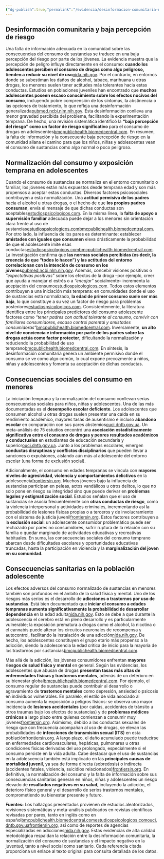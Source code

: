 ```yaml
---
{"dg-publish":true,"permalink":"/evidencia/desinformacion-comunitaria-normalizacion-del-consumo-de-sustancias-y-sus-efectos-en-ninos-ninas-y-adolescentes/","dgPassFrontmatter":true,"noteIcon":"","updated":"2025-06-23T20:19:16.945-04:00"}
---
```


## Desinformación comunitaria y baja percepción de riesgo

Una falta de información adecuada en la comunidad sobre las consecuencias del consumo de sustancias se traduce en una baja percepción del riesgo por parte de los jóvenes. La evidencia muestra que la percepción de peligro influye directamente en el consumo: **cuando los adolescentes perciben el consumo de drogas como algo peligroso, tienden a reducir su nivel de uso**[nida.nih.gov](https://nida.nih.gov/es/publicaciones/las-drogas-el-cerebro-y-la-conducta-la-ciencia-de-la-adiccion/prevencion-del-abuso-de-drogas-la-mejor-estrategia#:~:text=comunitarios%2C%20pueden%20reducir%20significativamente%20el,37). Por el contrario, en entornos donde se subestiman los daños de alcohol, tabaco, marihuana u otras drogas, los menores suelen tener actitudes más tolerantes hacia estas conductas. Estudios en poblaciones juveniles han encontrado que **muchos adolescentes poseen escaso conocimiento sobre los efectos nocivos del consumo**, incluyendo pobre comprensión de los síntomas, la abstinencia o las opciones de tratamiento, lo que refleja una desinformación generalizada[pubmed.ncbi.nlm.nih.gov](https://pubmed.ncbi.nlm.nih.gov/30716567/#:~:text=described%20a%20significant%20correlation%20between,withdrawal%2C%20and%20treatment%20was%20low). Esta desinformación conlleva una menor gravedad percibida del problema, facilitando la experimentación temprana. De hecho, una revisión sistemática identificó la **“baja percepción del riesgo” como un factor de riesgo significativo** para el consumo de drogas en adolescentes[bmcpublichealth.biomedcentral.com](https://bmcpublichealth.biomedcentral.com/articles/10.1186/s12889-021-11906-2#:~:text=experience%20of%20maltreatment%20or%20a,The%20familial%20risk). En resumen, la falta de información y la consecuente baja percepción de riesgo en la comunidad allana el camino para que los niños, niñas y adolescentes vean el consumo de sustancias como algo normal o poco peligroso.

## Normalización del consumo y exposición temprana en adolescentes

Cuando el consumo de sustancias se normaliza en el entorno comunitario o familiar, los jóvenes están más expuestos desde temprana edad y son más propensos a aceptar estas conductas. Diversos factores psicosociales contribuyen a esta normalización. Una **actitud permisiva de los padres** hacia el alcohol u otras drogas, o el hecho de que **los propios padres consuman**, envía el mensaje de que dichas conductas son aceptables[estudiospsicologicos.com](https://estudiospsicologicos.com/index.php/rep/article/view/82#:~:text=particular%2C%20se%20identificaron%20el%20tomar,de%20f%C3%BAtbol%20televisados%20y%2C%20finalmente). En la misma línea, la **falta de apoyo o supervisión familiar** adecuada puede dejar a los menores sin orientación clara frente al uso de sustancias[estudiospsicologicos.com](https://estudiospsicologicos.com/index.php/rep/article/view/82#:~:text=particular%2C%20se%20identificaron%20el%20tomar,de%20f%C3%BAtbol%20televisados%20y%2C%20finalmente)[bmcpublichealth.biomedcentral.com](https://bmcpublichealth.biomedcentral.com/articles/10.1186/s12889-021-11906-2#:~:text=factors%20were%20prenatal%20maternal%20smoking%3B,The%20protective%20factors%20determined). Por otro lado, la influencia de los pares es determinante: establecer **amistades con iguales que consumen** eleva drásticamente la probabilidad de que el adolescente imite esas conductas[estudiospsicologicos.com](https://estudiospsicologicos.com/index.php/rep/article/view/82#:~:text=particular%2C%20se%20identificaron%20el%20tomar,de%20f%C3%BAtbol%20televisados%20y%2C%20finalmente)[bmcpublichealth.biomedcentral.com](https://bmcpublichealth.biomedcentral.com/articles/10.1186/s12889-021-11906-2#:~:text=factors%20were%20prenatal%20maternal%20smoking%3B,The%20protective%20factors%20determined). La investigación confirma que **las normas sociales percibidas (es decir, la creencia de que “todos lo hacen”) y las actitudes del entorno correlacionan con la intención de consumo en los jóvenes**[pubmed.ncbi.nlm.nih.gov](https://pubmed.ncbi.nlm.nih.gov/30716567/#:~:text=Results%3A%20%20Our%20search%20generated,withdrawal%2C%20and%20treatment%20was%20low). Además, concebir visiones positivas o _“expectativas positivas”_ sobre los efectos de la droga –por ejemplo, creer que ayuda a manejar el estrés o a _“encajar”_ socialmente– incrementa la aceptación del consumo[estudiospsicologicos.com](https://estudiospsicologicos.com/index.php/rep/article/view/82#:~:text=autoestima%20y%20autoeficacia%2C%20as%C3%AD%20como,de%20f%C3%BAtbol%20televisados%20y%2C%20finalmente). Todos estos elementos contribuyen a una iniciación más temprana: en comunidades donde el uso de sustancias está normalizado, **la edad de primer consumo suele ser más baja**, lo que constituye a su vez un factor de riesgo para problemas posteriores[estudiospsicologicos.com](https://estudiospsicologicos.com/index.php/rep/article/view/82#:~:text=particular%2C%20se%20identificaron%20el%20tomar,de%20f%C3%BAtbol%20televisados%20y%2C%20finalmente). Consistentemente, la literatura identifica entre los principales predictores del consumo adolescente factores como _“tener padres con actitud tolerante al consumo, convivir con familiares consumidores, escaso control parental y amistades consumidoras”_[bmcpublichealth.biomedcentral.com](https://bmcpublichealth.biomedcentral.com/articles/10.1186/s12889-021-11906-2#:~:text=factors%20were%20prenatal%20maternal%20smoking%3B,The%20protective%20factors%20determined). Inversamente, **un alto nivel de conciencia e información por parte de los padres sobre las drogas actúa como factor protector**, dificultando la normalización y reduciendo la probabilidad de uso temprano[bmcpublichealth.biomedcentral.com](https://bmcpublichealth.biomedcentral.com/articles/10.1186/s12889-021-11906-2#:~:text=were%20individual%20traits%20of%20optimism%3B,and%20having%20strong%20religious%20beliefs). En síntesis, la desinformación comunitaria genera un ambiente permisivo donde el consumo se ve como algo común, lo cual expone precozmente a niños, niñas y adolescentes y fomenta su aceptación de dichas conductas.

## Consecuencias sociales del consumo en menores

La iniciación temprana y la normalización del consumo conllevan serias consecuencias sociales para niños, niñas y adolescentes. Una de las más documentadas es el **desempeño escolar deficiente**. Los adolescentes que consumen alcohol u otras drogas suelen presentar una caída en su rendimiento académico, mayores tasas de ausentismo e incluso **abandono escolar** en comparación con sus pares abstemios[ouci.dntb.gov.ua](https://ouci.dntb.gov.ua/en/works/7napAqQ9/#:~:text=The%20meta,research). Un meta-análisis de 75 estudios encontró una **asociación estadísticamente significativa entre el consumo de drogas y peores resultados académicos y conductuales** en estudiantes de educación secundaria y superior[ouci.dntb.gov.ua](https://ouci.dntb.gov.ua/en/works/7napAqQ9/#:~:text=The%20meta,research). Junto a los problemas escolares, emergen **conductas disruptivas y conflictos disciplinarios** que pueden llevar a sanciones o expulsiones, aislando aún más al adolescente del entorno escolar (una forma de exclusión social).

Adicionalmente, el consumo en edades tempranas se vincula con **mayores niveles de agresividad, violencia y comportamientos delictivos** en la adolescencia[frontiersin.org](https://www.frontiersin.org/journals/psychiatry/articles/10.3389/fpsyt.2024.1328318/full#:~:text=The%20consequences%20of%20substance%20use,20). Muchos jóvenes bajo la influencia de sustancias participan en peleas, actos vandálicos u otros delitos, lo que no solo pone en riesgo su integridad sino que puede derivar en **problemas legales y estigmatización social**. Estudios señalan que el uso de sustancias se asocia frecuentemente con **otras conductas de riesgo**, como la violencia interpersonal y actividades criminales, incrementando así la probabilidad de lesiones físicas propias o a terceros y de involucramiento con el sistema de justicia juvenil[frontiersin.org](https://www.frontiersin.org/journals/psychiatry/articles/10.3389/fpsyt.2024.1328318/full#:~:text=The%20consequences%20of%20substance%20use,20). Estos factores contribuyen a la **exclusión social**: un adolescente consumidor problemático puede ser rechazado por pares no consumidores, sufrir ruptura de la relación con su familia o quedar marginado de actividades educativas y recreativas habituales. En suma, las consecuencias sociales del consumo temprano abarcan desde dificultades escolares y oportunidades educativas truncadas, hasta la participación en violencia y la **marginalización del joven en su comunidad**.

## Consecuencias sanitarias en la población adolescente

Los efectos adversos del consumo normalizado de sustancias en menores también son profundos en el ámbito de la salud física y mental. Uno de los riesgos más serios es el desarrollo de **adicciones o trastornos por uso de sustancias**. Está bien documentado que **iniciar el consumo a edades tempranas aumenta significativamente la probabilidad de desarrollar dependencia** en la edad adulta[nida.nih.gov](https://nida.nih.gov/es/publicaciones/las-drogas-el-cerebro-y-la-conducta-la-ciencia-de-la-adiccion/prevencion-del-abuso-de-drogas-la-mejor-estrategia#:~:text=Como%20mencionamos%20previamente%2C%20el%20consumo,mucho%20para%20reducir%20estos%20riesgos). Esto se debe a que durante la adolescencia el cerebro está en pleno desarrollo y es particularmente vulnerable; la exposición prematura a drogas como el alcohol, la nicotina o el cannabis puede alterar los circuitos neuronales de recompensa y autocontrol, facilitando la instalación de una adicción[nida.nih.gov](https://nida.nih.gov/es/publicaciones/las-drogas-el-cerebro-y-la-conducta-la-ciencia-de-la-adiccion/prevencion-del-abuso-de-drogas-la-mejor-estrategia#:~:text=Como%20mencionamos%20previamente%2C%20el%20consumo,mucho%20para%20reducir%20estos%20riesgos). De hecho, los adolescentes constituyen el grupo etario más propenso a la adicción, siendo la adolescencia la edad crítica de inicio para la mayoría de los trastornos por sustancias[bmcpublichealth.biomedcentral.com](https://bmcpublichealth.biomedcentral.com/articles/10.1186/s12889-021-11906-2#:~:text=Adolescents%20are%20the%20group%20of,the%20basic%20development%20process%20generally).

Más allá de la adicción, los jóvenes consumidores enfrentan **mayores riesgos de salud física y mental** en general. Según las evidencias, los adolescentes que abusan de drogas **presentan tasas más altas de enfermedades físicas y trastornos mentales**, además de un deterioro en su bienestar global[bmcpublichealth.biomedcentral.com](https://bmcpublichealth.biomedcentral.com/articles/10.1186/s12889-021-11906-2#:~:text=Abusing%20drugs%20impairs%20the%20successful,being%20%5B%2026). Por ejemplo, el consumo regular de sustancias puede contribuir al desarrollo o agravamiento de **trastornos mentales** como depresión, ansiedad o psicosis en individuos vulnerables. En paralelo, el estilo de vida asociado al consumo aumenta la exposición a peligros físicos: se observa una mayor incidencia de **lesiones accidentales** (por caídas, accidentes de tránsito u otros traumas bajo los efectos de sustancias) y de **problemas médicos crónicos** a largo plazo entre quienes comienzan a consumir muy jóvenes[frontiersin.org](https://www.frontiersin.org/journals/psychiatry/articles/10.3389/fpsyt.2024.1328318/full#:~:text=The%20consequences%20of%20substance%20use,20). Asimismo, debido a las conductas sexuales de riesgo que con frecuencia acompañan al uso de drogas, se elevan las probabilidades de **infecciones de transmisión sexual (ITS)** en esta población[frontiersin.org](https://www.frontiersin.org/journals/psychiatry/articles/10.3389/fpsyt.2024.1328318/full#:~:text=The%20consequences%20of%20substance%20use,20). A largo plazo, el daño acumulado puede traducirse en enfermedades cardiovasculares, hepáticas, pulmonares u otras condiciones físicas derivadas del uso prolongado, especialmente si el consumo persiste en la vida adulta. Cabe destacar que el uso de sustancias en la adolescencia también está implicado en las **principales causas de mortalidad juvenil**, ya sea de forma directa (sobredosis) o indirecta (accidentes fatales, violencia, suicidios relacionados)[frontiersin.org](https://www.frontiersin.org/journals/psychiatry/articles/10.3389/fpsyt.2024.1328318/full#:~:text=The%20consequences%20of%20substance%20use,20). En definitiva, la normalización del consumo y la falta de información sobre sus consecuencias sanitarias generan en niños, niñas y adolescentes un riesgo elevado de **resultados negativos en su salud**, incluyendo la adicción, el deterioro físico general y el desarrollo de serios trastornos mentales, comprometiendo su bienestar presente y futuro.

**Fuentes:** Los hallazgos presentados provienen de estudios aleatorizados, revisiones sistemáticas y meta-análisis publicados en revistas científicas revisadas por pares, tanto en inglés como en español[bmcpublichealth.biomedcentral.com](https://bmcpublichealth.biomedcentral.com/articles/10.1186/s12889-021-11906-2#:~:text=experience%20of%20maltreatment%20or%20a,The%20protective%20factors%20determined)[estudiospsicologicos.com](https://estudiospsicologicos.com/index.php/rep/article/view/82#:~:text=particular%2C%20se%20identificaron%20el%20tomar,de%20f%C3%BAtbol%20televisados%20y%2C%20finalmente)[ouci.dntb.gov.ua](https://ouci.dntb.gov.ua/en/works/7napAqQ9/#:~:text=The%20meta,research)[frontiersin.org](https://www.frontiersin.org/journals/psychiatry/articles/10.3389/fpsyt.2024.1328318/full#:~:text=The%20consequences%20of%20substance%20use,20), así como de reportes de agencias especializadas en adicciones[nida.nih.gov](https://nida.nih.gov/es/publicaciones/las-drogas-el-cerebro-y-la-conducta-la-ciencia-de-la-adiccion/prevencion-del-abuso-de-drogas-la-mejor-estrategia#:~:text=comunitarios%2C%20pueden%20reducir%20significativamente%20el,37). Estas evidencias de alta calidad metodológica respaldan la relación entre la desinformación comunitaria, la normalización del consumo de sustancias y el impacto negativo en la juventud, tanto a nivel social como sanitario. Cada referencia citada proporciona un enlace al texto original para consulta detallada de los datos.